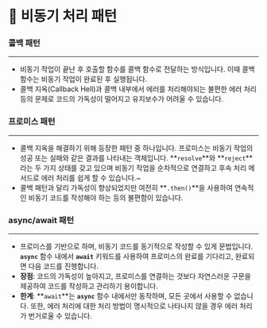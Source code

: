 # 🚥 비동기 처리 패턴

### **콜백 패턴**

---

- 비동기 작업이 끝난 후 호출할 함수를 콜백 함수로 전달하는 방식입니다. 이때 콜백 함수는 비동기 작업이 완료된 후 실행됩니다.
- 콜백 지옥(Callback Hell)과 콜백 내부에서 에러를 처리해야되는 불편한 에러 처리 등의 문제로 코드의 가독성이 떨어지고 유지보수가 어려울 수 있습니다.

### **프로미스 패턴**

---

- 콜백 지옥을 해결하기 위해 등장한 패턴 중 하나입니다. 프로미스는 비동기 작업의 성공 또는 실패와 같은 결과를 나타내는 객체입니다. **`resolve`**와 **`reject`**라는 두 가지 상태를 갖고 있으며 비동기 작업을 순차적으로 연결하고 후속 처리 메서드로 에러 처리를 쉽게 할 수 있습니다.~
- 콜백 패턴과 달리 가독성이 향상되었지만 여전히 **`.then()`**을 사용하여 연속적인 비동기 코드를 작성해야 하는 등의 불편함이 있습니다.

### **async/await 패턴**

---

- 프로미스를 기반으로 하며, 비동기 코드를 동기적으로 작성할 수 있게 문법입니다. **`async`** 함수 내에서 **`await`** 키워드를 사용하여 프로미스의 완료를 기다리고, 완료되면 다음 코드를 진행합니다.
- **장점**: 코드의 가독성이 높아지고, 프로미스를 연결하는 것보다 자연스러운 구문을 제공하여 코드를 작성하고 관리하기 용이합니다.
- **한계**: **`await`**는 **`async`** 함수 내에서만 동작하며, 모든 곳에서 사용할 수 없습니다. 또한, 에러 처리에 대한 처리 방법이 명시적으로 나타나지 않을 경우 에러 처리가 번거로울 수 있습니다.
